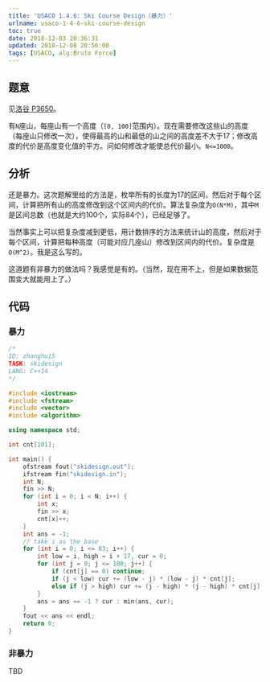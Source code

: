 ```yaml
---
title: 'USACO 1.4.6: Ski Course Design（暴力）'
urlname: usaco-1-4-6-ski-course-design
toc: true
date: 2018-12-03 20:36:31
updated: 2018-12-08 20:56:00
tags: [USACO, alg:Brute Force]
---
```


## 题意

见[洛谷 P3650](https://www.luogu.org/problemnew/show/P3650)。

有`N`座山，每座山有一个高度（`[0, 100]`范围内）。现在需要修改这些山的高度（每座山只修改一次），使得最高的山和最低的山之间的高度差不大于17；修改高度的代价是高度变化值的平方。问如何修改才能使总代价最小。`N<=1000`。

## 分析

还是暴力。这次题解里给的方法是，枚举所有的长度为17的区间，然后对于每个区间，计算把所有山的高度修改到这个区间内的代价。算法复杂度为`O(N*M)`，其中`M`是区间总数（也就是大约100个，实际84个），已经足够了。

当然事实上可以把复杂度减到更低，用计数排序的方法来统计山的高度，然后对于每个区间，计算把每种高度（可能对应几座山）修改到区间内的代价。复杂度是`O(M^2)`。我是这么写的。

这道题有非暴力的做法吗？我感觉是有的。（当然，现在用不上，但是如果数据范围变大就能用上了。）

## 代码

### 暴力

```cpp
/*
ID: zhanghu15
TASK: skidesign
LANG: C++14
*/

#include <iostream>
#include <fstream>
#include <vector>
#include <algorithm>

using namespace std;

int cnt[101];

int main() {
    ofstream fout("skidesign.out");
    ifstream fin("skidesign.in");
    int N;
    fin >> N;
    for (int i = 0; i < N; i++) {
        int x;
        fin >> x;
        cnt[x]++;
    }
    int ans = -1;
    // take i as the base
    for (int i = 0; i <= 83; i++) {
        int low = i, high = i + 17, cur = 0;
        for (int j = 0; j <= 100; j++) {
            if (cnt[j] == 0) continue;
            if (j < low) cur += (low - j) * (low - j) * cnt[j];
            else if (j > high) cur += (j - high) * (j - high) * cnt[j];
        }
        ans = ans == -1 ? cur : min(ans, cur);
    }
    fout << ans << endl;
    return 0;
}
```

### 非暴力

TBD
